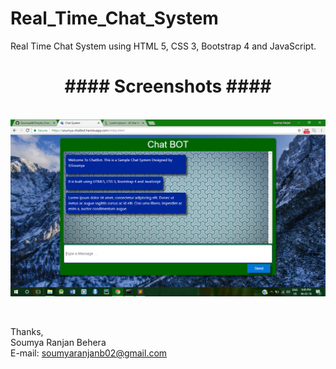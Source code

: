 # Real_Time_Chat_System
Real Time Chat System using HTML 5, CSS 3, Bootstrap 4 and JavaScript.


<p align=center>
<h1 align=center>####  Screenshots  ####</h1><br>
    <img src="./assets/Screenshots/Screenshot (23).png">
</p>
<br>

Thanks,<br>
Soumya Ranjan Behera<br>
E-mail: soumyaranjanb02@gmail.com<br>
